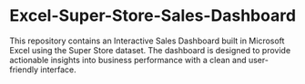# Excel-Super-Store-Sales-Dashboard
This repository contains an Interactive Sales Dashboard built in Microsoft Excel using the Super Store dataset. The dashboard is designed to provide actionable insights into business performance with a clean and user-friendly interface.

